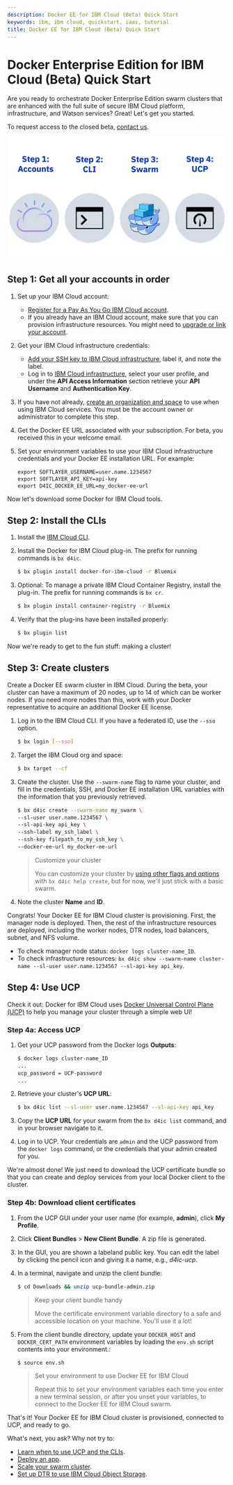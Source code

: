 ```yaml
---
description: Docker EE for IBM Cloud (Beta) Quick Start
keywords: ibm, ibm cloud, quickstart, iaas, tutorial
title: Docker EE for IBM Cloud (Beta) Quick Start
---
```


# Docker Enterprise Edition for IBM Cloud (Beta) Quick Start

Are you ready to orchestrate Docker Enterprise Edition swarm clusters that are enhanced with the full suite of secure IBM Cloud platform, infrastructure, and Watson services? Great! Let's get you started.

To request access to the closed beta, [contact us](https://www.ibm.com/us-en/marketplace/docker-for-ibm-cloud).

![Getting started with Docker for IBM Cloud in 4 easy steps](img/quickstart.png)

## Step 1: Get all your accounts in order

1. Set up your IBM Cloud account:

    * [Register for a Pay As You Go IBM Cloud account](https://console.bluemix.net/registration/).
    * If you already have an IBM Cloud account, make sure that you can provision infrastructure resources. You might need to [upgrade or link your account](https://console.bluemix.net/docs/pricing/index.html#accounts).

2. Get your IBM Cloud infrastructure credentials:

    * [Add your SSH key to IBM Cloud infrastructure](https://knowledgelayer.softlayer.com/procedure/add-ssh-key), label it, and note the label.
    * Log in to [IBM Cloud infrastructure](https://control.softlayer.com/), select your user profile, and under the **API Access Information** section retrieve your **API Username** and **Authentication Key**.

3. If you have not already, [create an organization and space](https://console.bluemix.net/docs/admin/orgs_spaces.html#orgsspacesusers) to use when using IBM Cloud services. You must be the account owner or administrator to complete this step.

4. Get the Docker EE URL associated with your subscription. For beta, you received this in your welcome email.

5. Set your environment variables to use your IBM Cloud infrastructure credentials and your Docker EE installation URL. For example:

    ```none
    export SOFTLAYER_USERNAME=user.name.1234567
    export SOFTLAYER_API_KEY=api-key
    export D4IC_DOCKER_EE_URL=my_docker-ee-url
    ```

Now let's download some Docker for IBM Cloud tools.

## Step 2: Install the CLIs

1. Install the [IBM Cloud CLI](https://console.bluemix.net/docs/cli/reference/bluemix_cli/get_started.html#getting-started).

2. Install the Docker for IBM Cloud plug-in. The prefix for running commands is `bx d4ic`.

    ```bash
    $ bx plugin install docker-for-ibm-cloud -r Bluemix
    ```

3. Optional: To manage a private IBM Cloud Container Registry, install the plug-in. The prefix for running commands is `bx cr`.

    ```bash
    $ bx plugin install container-registry -r Bluemix
    ```

4. Verify that the plug-ins have been installed properly:
    ```bash
    $ bx plugin list
    ```

Now we're ready to get to the fun stuff: making a cluster!

## Step 3: Create clusters

Create a Docker EE swarm cluster in IBM Cloud. During the beta, your cluster can have a maximum of 20 nodes, up to 14 of which can be worker nodes. If you need more nodes than this, work with your Docker representative to acquire an additional Docker EE license.


1. Log in to the IBM Cloud CLI. If you have a federated ID, use the `--sso` option.

    ```bash
    $ bx login [--sso]
    ```

2. Target the IBM Cloud org and space:

    ```bash
    $ bx target --cf
    ```

3. Create the cluster. Use the `--swarm-name` flag to name your cluster, and fill in the credentials, SSH, and Docker EE installation URL variables with the information that you previously retrieved.

   ```bash
   $ bx d4ic create --swarm-name my_swarm \
   --sl-user user.name.1234567 \
   --sl-api-key api_key \
   --ssh-label my_ssh_label \
   --ssh-key filepath_to_my_ssh_key \
   --docker-ee-url my_docker-ee-url
   ```
   > Customize your cluster
   >
   > You can customize your cluster by [using other flags and options](cli-ref.md#bx-d4ic-create) with `bx d4ic help create`, but for now, we'll just stick with a basic swarm.
4. Note the cluster **Name** and **ID**.

Congrats! Your Docker EE for IBM Cloud cluster is provisioning. First, the manager node is deployed. Then, the rest of the infrastructure resources are deployed, including the worker nodes, DTR nodes, load balancers, subnet, and NFS volume.

* To check manager node status: `docker logs cluster-name_ID`.
* To check infrastructure resources: `bx d4ic show --swarm-name cluster-name --sl-user user.name.1234567 --sl-api-key api_key`.

## Step 4: Use UCP

Check it out: Docker for IBM Cloud uses [Docker Universal Control Plane (UCP)](/datacenter/ucp/2.2/guides/) to help you manage your cluster through a simple web UI!

### Step 4a: Access UCP

1. Get your UCP password from the Docker logs **Outputs**:

   ```bash
   $ docker logs cluster-name_ID
   ...
   ucp_password = UCP-password
   ...
   ```

2. Retrieve your cluster's **UCP URL**:

    ```bash
    $ bx d4ic list --sl-user user.name.1234567 --sl-api-key api_key
    ```

3. Copy the **UCP URL** for your swarm from the `bx d4ic list` command, and in your browser navigate to it.

4. Log in to UCP. Your credentials are `admin` and the UCP password from the `docker logs` command, or the credentials that your admin created for you.

We're almost done! We just need to download the UCP certificate bundle so that you can create and deploy services from your local Docker client to the cluster.

### Step 4b: Download client certificates

1. From the UCP GUI under your user name (for example, **admin**), click **My Profile**.

2. Click **Client Bundles** > **New Client Bundle**. A zip file is generated.

3. In the GUI, you are shown a labeland public key. You can edit the label by clicking the pencil icon and giving it a name, e.g., _d4ic-ucp_.

4. In a terminal, navigate and unzip the client bundle:

   ```bash
   $ cd Downloads && unzip ucp-bundle-admin.zip
   ```

   > Keep your client bundle handy
   >
   > Move the certificate environment variable directory to a safe and accessible location on your machine. You'll use it a lot!

5. From the client bundle directory, update your `DOCKER_HOST` and `DOCKER_CERT_PATH` environment variables by loading the `env.sh` script contents into your environment.:

   ```bash
   $ source env.sh
   ```

   > Set your environment to use Docker EE for IBM Cloud
   >
   > Repeat this to set your environment variables each time you enter a new terminal session, or after you unset your variables, to connect to the Docker EE for IBM Cloud swarm.

That's it! Your Docker EE for IBM Cloud cluster is provisioned, connected to UCP, and ready to go.

What's next, you ask? Why not try to:

* [Learn when to use UCP and the CLIs](administering-swarms.md#ucp-and-clis).
* [Deploy an app](deploy.md).
* [Scale your swarm cluster](scaling.md).
* [Set up DTR to use IBM Cloud Object Storage](dtr-ibm-cos.md).
